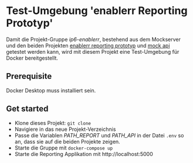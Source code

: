 # Test-Umgebung 'enablerr Reporting Prototyp'

Damit die Projekt-Gruppe _ip6-enablerr_, bestehend aus dem Mockserver und den beiden Projekten [enablerr reporting prototyp](https://gitlab.fhnw.ch/ip6-enablerr/enablerr-report-prototyp) und [mock api](https://gitlab.fhnw.ch/ip6-enablerr/mock-api) getestet werden kann, wird mit diesem Projekt eine Test-Umgebung für Docker bereitgestellt.

## Prerequisite

Docker Desktop muss installiert sein.

## Get started

- Klone dieses Projekt: ```git clone```
- Navigiere in das neue Projekt-Verzeichnis
- Passe die Variablen _PATH_REPORT_ und _PATH_API_ in der Datei ```.env``` so an, dass sie auf die beiden Projekte zeigen.
- Starte die Gruppe mit ```docker-compose up```
- Starte die Reporting Applikation mit http://localhost:5000
